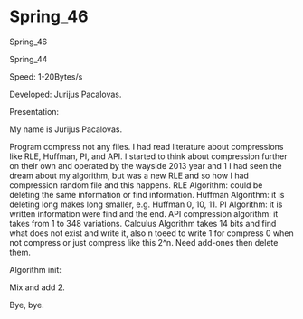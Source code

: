 # Spring_46
Spring_46

Spring_44

Speed: 1-20Bytes/s

Developed: Jurijus Pacalovas.

Presentation:

My name is Jurijus Pacalovas.

Program compress not any files. I had read literature about compressions like RLE, Huffman, PI, and API. I started to think about compression further on their own and operated by the wayside 2013 year and 1 I had seen the dream about my algorithm, but was a new RLE and so how I had compression random file and this happens. RLE Algorithm: could be deleting the same information or find information. Huffman Algorithm: it is deleting long makes long smaller, e.g. Huffman 0, 10, 11. PI Algorithm: it is written information were find and the end. API compression algorithm: it takes from 1 to 348 variations. Calculus Algorithm takes 14 bits and find what does not exist and write it, also n toeed to write 1 for compress 0 when not compress or just compress like this 2^n. Need add-ones then delete them.

Algorithm init:

Mix and add 2.

Bye, bye.
